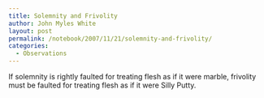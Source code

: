 ```yaml
---
title: Solemnity and Frivolity
author: John Myles White
layout: post
permalink: /notebook/2007/11/21/solemnity-and-frivolity/
categories:
  - Observations
---
```


If solemnity is rightly faulted for treating flesh as if it were marble, frivolity must be faulted for treating flesh as if it were Silly Putty.
